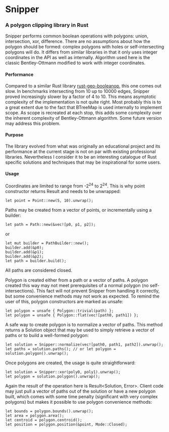 # Snipper
### A polygon clipping library in Rust
Snipper performs common boolean operations with polygons: union, intersection, xor, difference. There are no assumptions about how the polygon should be formed: complex polygons with holes or self-intersecting polygons will do. It differs from similar libraries in that it only uses integer coordinates in the API as well as internally. Algorithm used here is the classic Bentley-Ottmann modified to work with integer coordinates. 

#### Performance
Compared to a similar Rust library [rust-geo-booleanop](https://github.com/21re/rust-geo-booleanop), this one comes out slow. In benchmarks intersecting from 10 up to 10000 edges, Snipper proved increasingly slower by a factor of 4 to 10. This means asymptotic complexity of the implementation is not quite right. Most probably this is to a great extent due to the fact that BTreeMap is used internally to implement scope. As scope is recreated at each stop, this adds some complexity over the inherent complexity of Bentley-Ottmann algorithm. Some future version may address this problem.

#### Purpose
The library evolved from what was originally an educational project and its performance at the current stage is not on par with existing professional libraries. Nevertheless I consider it to be an interesting catalogue of Rust specific solutions and techniques that may be inspirational for some users.

#### Usage
Coordinates are limited to range from -2<sup>24</sup> to 2<sup>24</sup>. This is why point constructor returns Result and needs to be unwrapped:

`let point = Point::new(5, 10).unwrap();`

Paths may be created from a vector of points, or incrementally using a builder:

`let path = Path::new(&vec![p0, p1, p2]);`

or

```
let mut builder = PathBuilder::new();
builder.add(&p0);
builder.add(&p1);
builder.add(&p2);
let path = builder.build();
```

All paths are considered closed.

Polygon is created either from a path or a vector of paths. A polygon created this way may not meet prerequisites of a normal polygon (no self-intersections). This fact will not prevent Snipper from handling it correctly, but some convenience methods may not work as expected. To remind the user of this, polygon constructors are marked as unsafe:

```
let polygon = unsafe { Polygon::trivial(path) };
let polygon = unsafe { Polygon::flat(vec![path0, path1]) };
```

A safe way to create polygon is to normalize a vector of paths. This method returns a Solution object that may be used to simply retrieve a vector of paths or to build a well-formed polygon:

```
let solution = Snipper::normalize(vec![path0, path1, path2]).unwrap();
let paths = solution.paths(); // or let polygon = solution.polygon().unwrap();
```

Once polygons are created, the usage is quite straightforward: 

```
let solution = Snipper::xor(poly0, poly1).unwrap();
let polygon = solution.polygon().unwrap();
```

Again the result of the operation here is Result<Solution, Error>. Client code may just pull a vector of paths out of the solution or have a new polygon built, which comes with some time penalty (significant with very complex polygons) but makes it possible to use polygon convenience methods:

```
let bounds = polygon.bounds().unwrap();
let area = polygon.area();
let centroid = polygon.centroid();
let position = polygon.position(&point, Mode::Closed);
```



